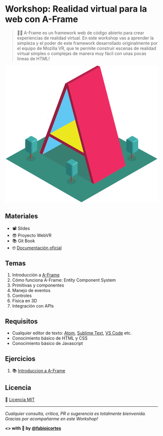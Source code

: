 # Workshop: Realidad virtual para la web con A-Frame

> 👨‍🏫 A-Frame es un framework web de código abierto para crear experiencias de realidad virtual. En este workshop vas a aprender la simpleza y el poder de este framework desarrollado originalmente por el equipo de Mozilla VR, que te permite construir escenas de realidad virtual simples o complejas de manera muy fácil con unas pocas lineas de HTML!

<p align="center">
 <img src="docs/img/aframe1.png" alt="A-Frame">
</p>

## Materiales
* 📽 Slides
* 😎 Proyecto WebVR
* 📚 Git Book
* 🤓 [Documentación oficial](https://aframe.io/docs/0.7.0/introduction/)

## Temas
1. Introducción a [A-Frame](https://aframe.io/)
2. Cómo funciona A-Frame: Entity Component System
3. Primitivas y componentes
4. Manejo de eventos
5. Controles
6. Física en 3D
7. Integración con APIs

## Requisitos
* Cualquier editor de texto: [Atom](https://atom.io/), [Sublime Text](https://www.sublimetext.com/), [VS Code](https://code.visualstudio.com/) etc.
* Conocimiento básico de HTML y CSS
* Conocimiento básico de Javascript

## Ejercicios
1. 📚 [Introduccion a A-Frame](https://github.com/fcor/aframe-workshop/blob/master/ex/1.md)

## Licencia
📄 [Licencia MIT](https://github.com/fcor/aframe-workshop/blob/master/LICENSE)

---
*Cualquier consulta, critica, PR o sugerencia es totalmente bienvenida.
Gracias por acompañarme en este Workshop!*

**<> with 🤘 by [@fabiojcortes](https://twitter.com/fabiojcortes)**
